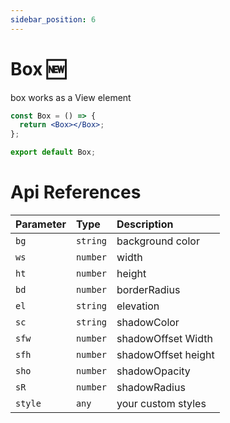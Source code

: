 ```yaml
---
sidebar_position: 6
---
```


# Box 🆕

box works as a View element

```jsx or tsx or js
const Box = () => {
  return <Box></Box>;
};

export default Box;
```

# Api References

| Parameter | Type     | Description         |
| :-------- | :------- | :------------------ |
| `bg`      | `string` | background color    |
| `ws`      | `number` | width               |
| `ht`      | `number` | height              |
| `bd`      | `number` | borderRadius        |
| `el`      | `string` | elevation           |
| `sc`      | `string` | shadowColor         |
| `sfw`     | `number` | shadowOffset Width  |
| `sfh`     | `number` | shadowOffset height |
| `sho`     | `number` | shadowOpacity       |
| `sR`      | `number` | shadowRadius        |
| `style`   | `any`    | your custom styles  |
